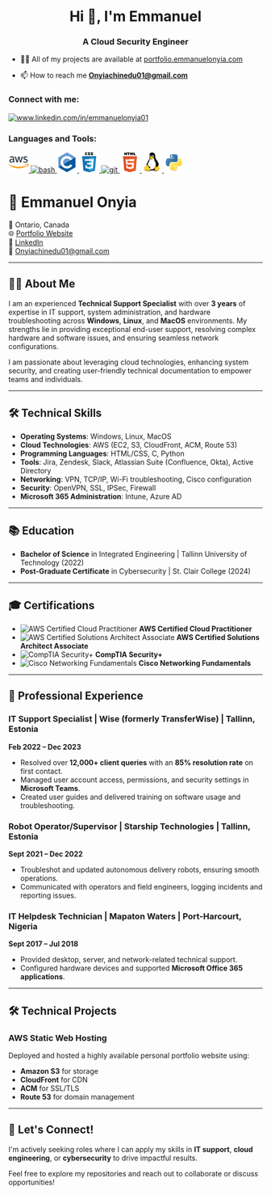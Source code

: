 <h1 align="center">Hi 👋, I'm Emmanuel</h1>
<h3 align="center">A Cloud Security Engineer</h3>

- 👨‍💻 All of my projects are available at [portfolio.emmanuelonyia.com](portfolio.emmanuelonyia.com)

- 📫 How to reach me **Onyiachinedu01@gmail.com**

<h3 align="left">Connect with me:</h3>
<p align="left">
<a href="https://linkedin.com/in/www.linkedin.com/in/emmanuelonyia01" target="blank"><img align="center" src="https://raw.githubusercontent.com/rahuldkjain/github-profile-readme-generator/master/src/images/icons/Social/linked-in-alt.svg" alt="www.linkedin.com/in/emmanuelonyia01" height="30" width="40" /></a>
</p>

<h3 align="left">Languages and Tools:</h3>
<p align="left"> <a href="https://aws.amazon.com" target="_blank" rel="noreferrer"> <img src="https://raw.githubusercontent.com/devicons/devicon/master/icons/amazonwebservices/amazonwebservices-original-wordmark.svg" alt="aws" width="40" height="40"/> </a> <a href="https://www.gnu.org/software/bash/" target="_blank" rel="noreferrer"> <img src="https://www.vectorlogo.zone/logos/gnu_bash/gnu_bash-icon.svg" alt="bash" width="40" height="40"/> </a> <a href="https://www.cprogramming.com/" target="_blank" rel="noreferrer"> <img src="https://raw.githubusercontent.com/devicons/devicon/master/icons/c/c-original.svg" alt="c" width="40" height="40"/> </a> <a href="https://www.w3schools.com/css/" target="_blank" rel="noreferrer"> <img src="https://raw.githubusercontent.com/devicons/devicon/master/icons/css3/css3-original-wordmark.svg" alt="css3" width="40" height="40"/> </a> <a href="https://git-scm.com/" target="_blank" rel="noreferrer"> <img src="https://www.vectorlogo.zone/logos/git-scm/git-scm-icon.svg" alt="git" width="40" height="40"/> </a> <a href="https://www.w3.org/html/" target="_blank" rel="noreferrer"> <img src="https://raw.githubusercontent.com/devicons/devicon/master/icons/html5/html5-original-wordmark.svg" alt="html5" width="40" height="40"/> </a> <a href="https://www.linux.org/" target="_blank" rel="noreferrer"> <img src="https://raw.githubusercontent.com/devicons/devicon/master/icons/linux/linux-original.svg" alt="linux" width="40" height="40"/> </a> <a href="https://www.python.org" target="_blank" rel="noreferrer"> <img src="https://raw.githubusercontent.com/devicons/devicon/master/icons/python/python-original.svg" alt="python" width="40" height="40"/> </a> </p>

# 👋 Emmanuel Onyia

📍 Ontario, Canada  
🌐 [Portfolio Website](https://portfolio.emmanuelonyia.com)  
🔗 [LinkedIn](https://www.linkedin.com/in/emmanuelonyia01)  
📧 Onyiachinedu01@gmail.com  

---

## 👨‍💻 About Me

I am an experienced **Technical Support Specialist** with over **3 years** of expertise in IT support, system administration, and hardware troubleshooting across **Windows**, **Linux**, and **MacOS** environments. My strengths lie in providing exceptional end-user support, resolving complex hardware and software issues, and ensuring seamless network configurations.

I am passionate about leveraging cloud technologies, enhancing system security, and creating user-friendly technical documentation to empower teams and individuals.

---

## 🛠️ Technical Skills

- **Operating Systems**: Windows, Linux, MacOS  
- **Cloud Technologies**: AWS (EC2, S3, CloudFront, ACM, Route 53)  
- **Programming Languages**: HTML/CSS, C, Python  
- **Tools**: Jira, Zendesk, Slack, Atlassian Suite (Confluence, Okta), Active Directory  
- **Networking**: VPN, TCP/IP, Wi-Fi troubleshooting, Cisco configuration  
- **Security**: OpenVPN, SSL, IPSec, Firewall  
- **Microsoft 365 Administration**: Intune, Azure AD  

---

## 📚 Education

- **Bachelor of Science** in Integrated Engineering | Tallinn University of Technology (2022)  
- **Post-Graduate Certificate** in Cybersecurity | St. Clair College (2024)  

---

## 🎓 Certifications

- ![AWS Certified Cloud Practitioner](https://images.credly.com/size/340x340/images/00634f82-b07f-4bbd-a6bb-53de397fc3a6/image.png) **AWS Certified Cloud Practitioner**  
- ![AWS Certified Solutions Architect Associate](https://example.com/aws-solutions-architect-badge.png) **AWS Certified Solutions Architect Associate**  
- ![CompTIA Security+](https://example.com/comptia-security-plus-badge.png) **CompTIA Security+**  
- ![Cisco Networking Fundamentals](https://example.com/cisco-networking-badge.png) **Cisco Networking Fundamentals**

---

## 💼 Professional Experience

### IT Support Specialist | Wise (formerly TransferWise) | Tallinn, Estonia  
**Feb 2022 – Dec 2023**  
- Resolved over **12,000+ client queries** with an **85% resolution rate** on first contact.  
- Managed user account access, permissions, and security settings in **Microsoft Teams**.  
- Created user guides and delivered training on software usage and troubleshooting.  

### Robot Operator/Supervisor | Starship Technologies | Tallinn, Estonia  
**Sept 2021 – Dec 2022**  
- Troubleshot and updated autonomous delivery robots, ensuring smooth operations.  
- Communicated with operators and field engineers, logging incidents and reporting issues.  

### IT Helpdesk Technician | Mapaton Waters | Port-Harcourt, Nigeria  
**Sept 2017 – Jul 2018**  
- Provided desktop, server, and network-related technical support.  
- Configured hardware devices and supported **Microsoft Office 365 applications**.  

---

## 🛠️ Technical Projects

### **AWS Static Web Hosting**  
Deployed and hosted a highly available personal portfolio website using:  
- **Amazon S3** for storage  
- **CloudFront** for CDN  
- **ACM** for SSL/TLS  
- **Route 53** for domain management  

---

## 🤝 Let's Connect!

I'm actively seeking roles where I can apply my skills in **IT support**, **cloud engineering**, or **cybersecurity** to drive impactful results.  

Feel free to explore my repositories and reach out to collaborate or discuss opportunities!
